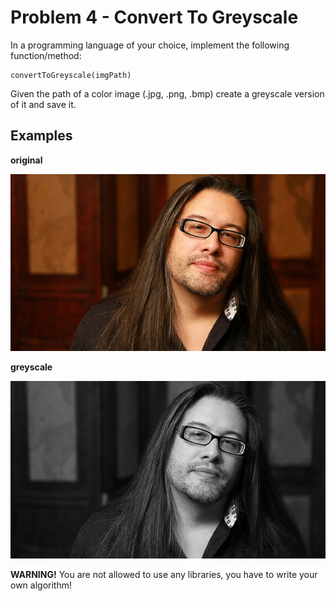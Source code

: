 # Problem 4 - Convert To Greyscale

In a programming language of your choice, implement the following function/method:
```
convertToGreyscale(imgPath)
```
Given the path of a color image (.jpg, .png, .bmp) create a greyscale version of it and save it.

## Examples
**original**

![original](images/john-romero.jpg)

**greyscale**

![greyscale](images/john-romero-greyscale.jpg)

**WARNING!** You are not allowed to use any libraries, you have to write your own algorithm!
